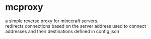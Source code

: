 # mcproxy
a simple reverse proxy for minecraft servers.  
redirects connections based on the server address used to connect  
addresses and their destinations defined in config.json
